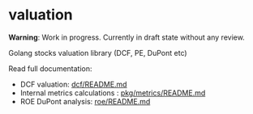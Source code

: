 # valuation

**Warning**: Work in progress. Currently in draft state without any review.

Golang stocks valuation library (DCF, PE, DuPont etc)

Read full documentation:

- DCF valuation: [dcf/README.md](dcf/README.md)
- Internal metrics calculations : [pkg/metrics/README.md](pkg/metrics/README.md)
- ROE DuPont analysis: [roe/README.md](roe/README.md)
